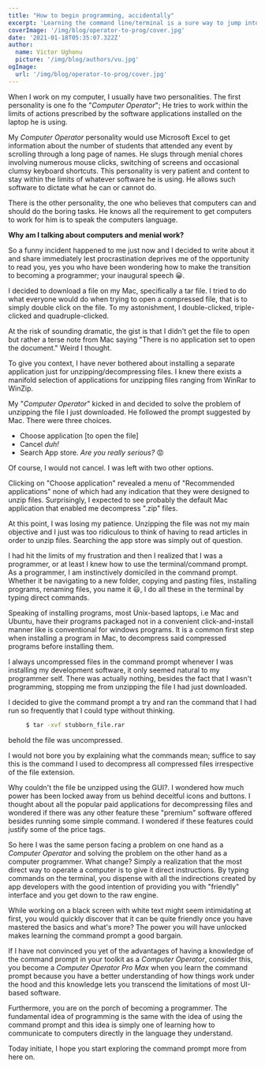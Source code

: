 ```yaml
---
title: "How to begin programming, accidentally"
excerpt: 'Learning the command line/terminal is a sure way to jump into the programming world'
coverImage: '/img/blog/operator-to-prog/cover.jpg'
date: '2021-01-18T05:35:07.322Z'
author:
  name: Victor Ughonu
  picture: '/img/blog/authors/vu.jpg'
ogImage:
  url: '/img/blog/operator-to-prog/cover.jpg'
---
```



When I work on my computer, I usually have two personalities. The first personality is one fo the "_Computer Operator_"; He tries to work within the limits of actions prescribed by the software applications installed on the laptop he is using. 

My _Computer Operator_ personality would use Microsoft Excel to get information about the number of students that attended any event by scrolling through a long page of names. He slugs through menial chores involving numerous mouse clicks, switching of screens and occasional clumsy keyboard shortcuts.
This personality is very patient and content to stay within the limits of whatever software he is using. He allows such software to dictate what he can or cannot do.

There is the other personality, the one who believes that computers can and should do the boring tasks. He knows all the requirement to get computers to work for him is to speak the computers language.

**Why am I talking about computers and menial work?**

So a funny incident happened to me just now and I decided to write about it and share immediately lest procrastination deprives me of the opportunity to read you, yes you who have been wondering how to make the transition to becoming a programmer; your inaugural speech 😀.

I decided to download a file on my Mac, specifically a tar file.
I tried to do what everyone would do when trying to open a compressed file, that is to simply double click on the file. To my astonishment, I double-clicked, triple-clicked and quadruple-clicked.

At the risk of sounding dramatic, the gist is that I didn't get the file to open but rather a terse note from Mac saying "There is no application set to open the document." Weird I thought.

To give you context, I have never bothered about installing a separate application just for unzipping/decompressing files. I knew there exists a manifold selection of applications for unzipping files ranging from WinRar to WinZip.

My "_Computer Operator_" kicked in and decided to solve the problem of unzipping the file I just downloaded. He followed the prompt suggested by Mac. There were three choices.

* Choose application [to open the file]
* Cancel _duh!_
* Search App store. _Are you really serious?_ 😡

Of course, I would not cancel. I was left with two other options.

Clicking on "Choose application" revealed a menu of "Recommended applications" none of which had any indication that they were designed to unzip files.
Surprisingly, I expected to see probably the default Mac application that enabled me decompress ".zip" files.

At this point, I was losing my patience. Unzipping the file was not my main objective and I just was too ridiculous to think of having to read articles in order to unzip files.
Searching the app store was simply out of question.

I had hit the limits of my frustration and then I realized that I was a programmer, or at least I knew how to use the terminal/command prompt.
As a programmer, I am instinctively domiciled in the command prompt.
Whether it be navigating to a new folder, copying and pasting files, installing programs, renaming files, you name it 😃, I do all these in the terminal by typing direct commands.

Speaking of installing programs, most Unix-based laptops, i.e Mac and Ubuntu, have their programs packaged not in a convenient click-and-install manner like is conventional for windows programs. It is a common first step when installing a program in Mac, to decompress said compressed programs before installing them.

I always uncompressed files in the command prompt whenever I was installing my development software, it only seemed natural to my programmer self. There was actually nothing, besides the fact that I wasn't programming, stopping me from unzipping the file I had just downloaded.

I decided to give the command prompt a try and ran the command that I had run so frequently that I could type without thinking.

```bash
     $ tar -xvf stubborn_file.rar
```

behold the file was uncompressed.

I would not bore you by explaining what the commands mean; suffice to say this is the command I used to decompress all compressed files irrespective of the file extension.

Why couldn't the file be unzipped using the GUI?. I wondered how much power has been locked away from us behind deceitful icons and buttons.
I thought about all the popular paid applications for decompressing files and wondered if there was any other feature these "premium" software offered besides running some simple command. I wondered if these features could justify some of the price tags.

So here I was the same person facing a problem on one hand as a _Computer Operator_ and solving the problem on the other hand as a computer programmer. What change? Simply a realization that the most direct way to operate a computer is to give it direct instructions. By typing commands on the terminal, you dispense with all the indirections created by app developers with the good intention of providing you with "friendly" interface and you get down to the raw engine.

While working on a black screen with white text might seem intimidating at first, you would quickly discover that it can be quite friendly once you have mastered the basics and what's more? The power you will have unlocked makes learning the command prompt a good bargain.

If I have not convinced you yet of the advantages of having a knowledge of the command prompt in your toolkit as a _Computer Operator_, consider this, you become a _Computer Operator Pro Max_ when you learn the command prompt because you have a better understanding of how things work under the hood and this knowledge lets you transcend the limitations of most UI-based software. 

Furthermore, you are on the porch of becoming a programmer. The fundamental idea of programming is the same with the idea of using the command prompt and this idea is simply one of learning how to communicate to computers directly in the language they understand.

Today initiate, I hope you start exploring the command prompt more from here on.
